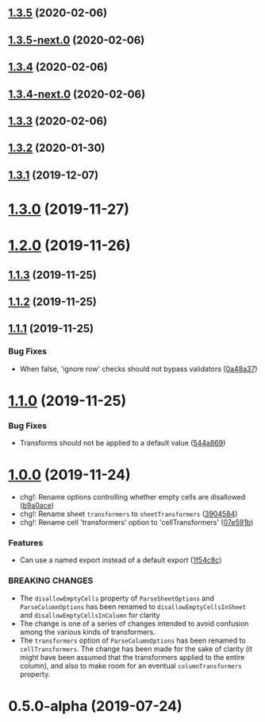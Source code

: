 ## [1.3.5](https://github.com/skypilotcc/steampress/compare/v1.3.5-next.0...v1.3.5) (2020-02-06)



## [1.3.5-next.0](https://github.com/skypilotcc/steampress/compare/v1.3.4...v1.3.5-next.0) (2020-02-06)



## [1.3.4](https://github.com/skypilotcc/steampress/compare/v1.3.4-next.0...v1.3.4) (2020-02-06)



## [1.3.4-next.0](https://github.com/skypilotcc/steampress/compare/v1.3.3...v1.3.4-next.0) (2020-02-06)



## [1.3.3](https://github.com/skypilotcc/steampress/compare/1.3.2...v1.3.3) (2020-02-06)



## [1.3.2](https://github.com/skypilotcc/steampress/compare/1.3.1...1.3.2) (2020-01-30)



## [1.3.1](https://github.com/skypilotcc/steampress/compare/1.3.0...1.3.1) (2019-12-07)



# [1.3.0](https://github.com/skypilotcc/steampress/compare/1.2.0...1.3.0) (2019-11-27)



# [1.2.0](https://github.com/skypilotcc/steampress/compare/1.1.3...1.2.0) (2019-11-26)



## [1.1.3](https://github.com/skypilotcc/steampress/compare/1.1.2...1.1.3) (2019-11-25)



## [1.1.2](https://github.com/skypilotcc/steampress/compare/1.1.1...1.1.2) (2019-11-25)



## [1.1.1](https://github.com/skypilotcc/steampress/compare/1.1.0...1.1.1) (2019-11-25)


### Bug Fixes

* When false, 'ignore row' checks should not bypass validators ([0a48a37](https://github.com/skypilotcc/steampress/commit/0a48a3711dcdcc5cad9b681f4ad3b5781134c0e6))



# [1.1.0](https://github.com/skypilotcc/steampress/compare/1.0.0...1.1.0) (2019-11-25)


### Bug Fixes

* Transforms should not be applied to a default value ([544a869](https://github.com/skypilotcc/steampress/commit/544a869416afc2cf602640f75d092ceda5ad9449))



# [1.0.0](https://github.com/skypilotcc/steampress/compare/v0.5.0-alpha...1.0.0) (2019-11-24)


* chg!: Rename options controlling whether empty cells are disallowed ([b9a0ace](https://github.com/skypilotcc/steampress/commit/b9a0acee8becd829bb0bb4d562c88d3be31bd44e))
* chg!: Rename sheet `transformers` to `sheetTransformers` ([3904584](https://github.com/skypilotcc/steampress/commit/3904584240cdbb5901be5b2ef0e584c3c755c757))
* chg!: Rename cell 'transformers' option to 'cellTransformers' ([07e591b](https://github.com/skypilotcc/steampress/commit/07e591b4f0f3b7868372fd33680f088aec2bb8c3))


### Features

* Can use a named export instead of a default export ([1f54c8c](https://github.com/skypilotcc/steampress/commit/1f54c8c34b04960e9e85b251b2ee038d2a5d7cdd))


### BREAKING CHANGES

* The `disallowEmptyCells` property of `ParseSheetOptions` and `ParseColumnOptions` has been renamed to `disallowEmptyCellsInSheet` and `disallowEmptyCellsInColumn` for clarity
* The change is one of a series of changes intended to avoid confusion among the various kinds of transformers.
* The `transformers` option of `ParseColumnOptions` has been renamed to `cellTransformers`. The change has been made for the sake of clarity (it might have been assumed that the transformers applied to the entire column), and also to make room for an eventual `columnTransformers` property.



# 0.5.0-alpha (2019-07-24)



